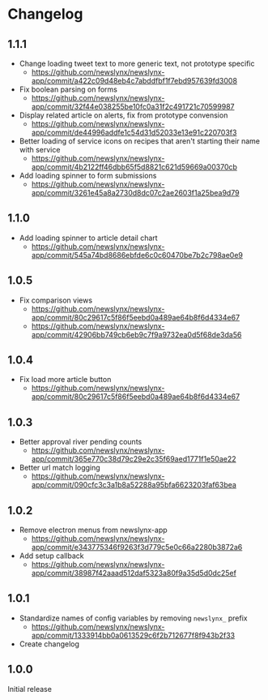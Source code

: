 Changelog
=========

## 1.1.1

* Change loading tweet text to more generic text, not prototype specific
  * https://github.com/newslynx/newslynx-app/commit/a422c09d48eb4c7abddfbf1f7ebd957639fd3008
* Fix boolean parsing on forms
  * https://github.com/newslynx/newslynx-app/commit/32f44e038255be10fc0a31f2c491721c70599987
* Display related article on alerts, fix from prototype convension
  * https://github.com/newslynx/newslynx-app/commit/de44996addfe1c54d31d52033e13e91c220703f3
* Better loading of service icons on recipes that aren't starting their name with service
  * https://github.com/newslynx/newslynx-app/commit/4b2122ff46dbb65f5d8821c621d59669a00370cb
* Add loading spinner to form submissions
  * https://github.com/newslynx/newslynx-app/commit/3261e45a8a2730d8dc07c2ae2603f1a25bea9d79

## 1.1.0

* Add loading spinner to article detail chart
  * https://github.com/newslynx/newslynx-app/commit/545a74bd8686ebfde6c0c60470be7b2c798ae0e9

## 1.0.5

* Fix comparison views
  * https://github.com/newslynx/newslynx-app/commit/80c29617c5f86f5eebd0a489ae64b8f6d4334e67
  * https://github.com/newslynx/newslynx-app/commit/42906bb749cb6eb9c7f9a9732ea0d5f68de3da56

## 1.0.4

* Fix load more article button
  * https://github.com/newslynx/newslynx-app/commit/80c29617c5f86f5eebd0a489ae64b8f6d4334e67

## 1.0.3

* Better approval river pending counts
  * https://github.com/newslynx/newslynx-app/commit/365e770c38d79c29e2c35f69aed1771f1e50ae22
* Better url match logging
  * https://github.com/newslynx/newslynx-app/commit/090cfc3c3a1b8a52288a95bfa6623203faf63bea

## 1.0.2

* Remove electron menus from newslynx-app
  * https://github.com/newslynx/newslynx-app/commit/e343775346f9263f3d779c5e0c66a2280b3872a6
* Add setup callback
  * https://github.com/newslynx/newslynx-app/commit/38987f42aaad512daf5323a80f9a35d5d0dc25ef

## 1.0.1

* Standardize names of config variables by removing `newslynx_` prefix
  * https://github.com/newslynx/newslynx-app/commit/1333914bb0a0613529c6f2b712677f8f943b2f33
* Create changelog

## 1.0.0

Initial release
